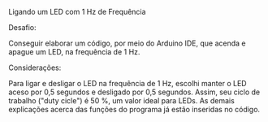 Ligando um LED com 1 Hz de Frequência

Desafio:

Conseguir elaborar um código, por meio do Arduino IDE, que acenda e apague um LED, na frequência de 1 Hz.

Considerações:

Para ligar e desligar o LED na frequência de 1 Hz, escolhi manter o LED aceso por 0,5 segundos e desligado por 0,5 segundos.
Assim, seu ciclo de trabalho ("duty cicle") é 50 %, um valor ideal para LEDs.
As demais explicações acerca das funções do programa já estão inseridas no código.
